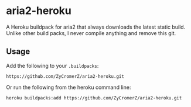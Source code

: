 # aria2-heroku

A Heroku buildpack for aria2 that always downloads the latest static build.
Unlike other build packs, I never compile anything and remove this git.

## Usage

Add the following to your `.buildpacks`:

```
https://github.com/ZyCromerZ/aria2-heroku.git
```

Or run the following from the heroku command line:

```
heroku buildpacks:add https://github.com/ZyCromerZ/aria2-heroku.git
```

